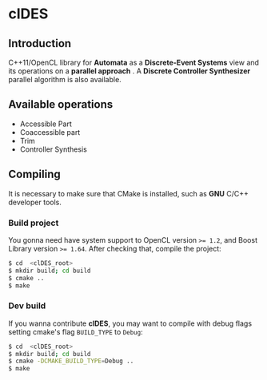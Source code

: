 # clDES

## Introduction

C++11/OpenCL library for **Automata** as a **Discrete-Event Systems** view
and its operations on a **parallel approach** . A **Discrete Controller
Synthesizer** parallel algorithm is also available.

## Available operations

* Accessible Part
* Coaccessible part
* Trim
* Controller Synthesis

## Compiling

It is necessary to make sure that CMake is installed, such as **GNU** C/C++
developer tools.

### Build project

You gonna need have system support to OpenCL version `>= 1.2`, and Boost
Library version `>= 1.64`. After checking that, compile the project:

```bash
$ cd  <clDES_root>
$ mkdir build; cd build
$ cmake ..
$ make
```

### Dev build

If you wanna contribute **clDES**, you may want to compile with debug flags
setting cmake's flag `BUILD_TYPE` to `Debug`:

```bash
$ cd  <clDES_root>
$ mkdir build; cd build
$ cmake -DCMAKE_BUILD_TYPE=Debug ..
$ make
```
